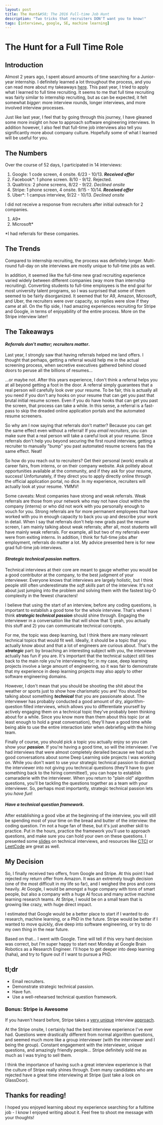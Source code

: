 ```yaml
---
layout: post
title: The Hunt&#58; The 2016 Full-time Job Hunt
description: "Two tricks that recruiters DON'T want you to know!"
tags: [interviews, google, SE, machine learning]
---
```


# The Hunt for a Full Time Role


## Introduction

Almost 2 years ago, I spent absurd amounts of time searching for a Junior-year internship. I definitely learned a lot throughout the process, and you can read more about my takeaways [here]. This past year, I tried to apply what I learned to full time recruiting. It seems to me that full time recruiting was fairly similar to internship recruiting, but as can be expected, it felt somewhat *bigger*: more interview rounds, longer interviews, and more involved interview processes. 

Just like last year, I feel that by going through this journey, I have gleaned some more insight on how to approach software engineering interviews. In addition however, I also feel that full-time job interviews also tell you significantly more about company culture. Hopefully some of what I learned will be useful for you.

## The Numbers

Over the course of 52 days, I participated in 14 interviews:

1. Google: 1 code screen, 4 onsite. 6/23 - 10/13. ***Received offer***
2. Facebook\*: 1 phone screen. 8/10 - 9/12. Rejected.
3. Qualtrics: 2 phone screens, 8/22 - 9/22. *Declined onsite*
4. Stripe: 1 phone screen, 4 onsite. 9/15 - 10/14.  ***Received offer***
5. Uber\*: 1 campus interview, 9/22 - 10/13. *Declined onsite* 

I did not receive a response from recruiters after initial outreach for 2 companies.

1. A9\*
2. Microsoft\*

*I had referrals for these companies.

## The Trends

Compared to internship recruiting, the process was definitely longer. Multi-round full-day on site interviews are mostly unique to full-time jobs as well. 

In addition, it seemed like the full-time new grad recruiting experience varied widely between different companies (way more than internship recruiting). Converting students to full-time employees is the end goal for most university talent programs, so I was surprised that some of them seemed to be fairly disorganized. It seemed that for A9, Amazon, Microsoft, and Uber, the recruiters were over capacity, so replies were slow if they came at all. On the flip side, I had amazing experiences recruiting for Stripe and Google, in terms of enjoyability of the entire process. More on the Stripe interview later!


## The Takeaways

#### *Referrals don't matter; recruiters matter*. 


Last year, I strongly saw that having referrals helped me land offers. I thought that perhaps, getting a referral would help me in the actual screening process, when secretive executives gathered behind closed doors to peruse all the billions of resumes...

...or maybe not. After this years experience, I don't think a referral helps you at all beyond getting a foot in the door. A referral simply guarantees that a real person will carefully look over your resume. To be fair, this is actually all you need if you don't any hooks on your resume that can get you past that brutal initial resume screen. Even if you do have hooks that can get you past the screen, that process can take a while. In this sense, a referral is a fast-pass to skip the dreaded online application portals and the automated resume screeners.

So why am I now saying that referrals don't matter? Because you can get the same effect even without a referral! If you *email recruiters*, you can make sure that a real person will take a careful look at your resume. Since referrals don't help you beyond securing the first round interview, getting a recruiter to manually "bump" you past automated resume screens has the same effect. Neat!

So how do you reach out to recruiters? Get their personal (work) emails at career fairs, from interns, or on their company website. Ask politely about opportunities available at the community, and if they ask for your resume, success! Unfortunately, if they direct you to apply directly online through the official application portal, no dice. In my experience, recruiters will actually look at your resume. YMMV!


Some caveats: Most companies have strong and weak referrals. Weak referrals are those from your network who may not have clout within the company (interns) or who did not work with you personally enough to vouch for you. Strong referrals are for more permanent employees that have worked with you in enough capacity to back you up and describe your work in detail. When I say that referrals don't help new grads past the resume screen, I am mainly talking about weak referrals; after all, most students will have mainly weak referrals. For example, all but two of my referrals ever were from exiting interns. In addition, I think for full-time jobs after employment, referrals do matter a lot. My advice presented here is for new grad full-time job interviews.


#### *Strategic technical passion matters*. 

Technical interviews at their core are meant to gauge whether you would be a good contributor at the company, to the best judgment of your interviewer. Everyone knows that interviews are largely holistic, but I think people still often underestimate the *soft skills* part of the interview. It's not about just jumping into the problem and solving them with the fastest big-O complexity in the fewest characters!

I believe that using the start of an interview, before any coding questions, is important to establish a good tone for the whole interview. That's where I think ***strategic technical passion*** should shine through. Engaging the interviewer in a conversation like that will show that 1) yeah, you actually this stuff and 2) you can communicate technical concepts. 

For me, the topic was deep learning, but I think there are many relevant technical topics that would fit well. Ideally, it should be a topic that you actually know about and that a lot of engineers are curious about. That's the ***strategic*** part: by broaching an interesting subject with you, the interviewer actually has fun if you are. It's important that the technical subject still ties back to the main role you're interviewing for; in my case, deep learning projects involve a large amount of engineering, so it was fair to demonstrate that my experience in deep learning projects may also apply to other software engineering domains.

However, I don't mean that you should be shooting the shit about the weather or sports just to show how charismatic you are! You should be talking about something ***technical*** that you are passionate about. The interviewer has probably conducted a good amount of dry, algorithm-question filled interviews, which allows you to differentiate yourself by actively engaging them on a technical topic they've probably been thinking about for a while. Since you know more than them about this topic (or at least enough to hold a great conversation), they'll have a good time while being able to use the entire interaction later when debriefing with the hiring team.
 
Finally of course, you should pick a topic you actually enjoy so you can show your ***passion***. If you're having a good time, so will the interviewer. I've had interviews that were almost completely derailed because we had such good conversations about some Deep Learning side projects I was working on. While you don't want to use your strategic technical passion to distract the interviewer into not giving you technical questions (they'll have to give something back to the hiring committee!), you can hope to establish camaraderie with the interviewer. When you return to "plain old" algorithm questions, you'll be tackling the questions together as a team with your interviewer. So, perhaps most importantly, strategic technical passion lets you *have fun*!


#### ***Have a technical question framework***.

After establishing a good vibe at the beginning of the interview, you will still be spending most of your time on the bread and butter of the interview: the coding question. I'm not a huge fan of these, but it's just another skill to practice. Put in the hours, practice the framework you'll use to approach questions, and make sure you can hold your own on these questions. I presented some [slides] on technical interviews, and resources like [CTCI] or [LeetCode] are great as well.

## My Decision
 
So, I finally received two offers, from Google and Stripe. At this point I had rejected my return offer from Amazon. It was an extremely tough decision (one of the most difficult in my life so far), and I weighed the pros and cons heavily. At Google, I would be amongst a huge company with tons of smart people, but also a company with a huge AI focus and many active machine learning research teams. At Stripe, I would be on a small team that is growing like crazy, with huge direct impact. 

I estimated that Google would be a better place to start if I wanted to do research, machine learning, or a PhD in the future. Stripe would be better if I wanted to move quickly, dive deep into software engineering, or try to do my own thing in the near future. 

Based on that... I went with Google. Time will tell if this very hard decision was correct, but I'm super happy to start next Monday at Google Brain Robotics as a Research Engineer. I'll hope to get deeper into deep learning (haha), and try to figure out if I want to pursue a PhD. 

## **tl;dr**

- Email recruiters.
- Demonstrate strategic technical passion.
- Have fun.
- Use a well-rehearsed technical question framework.

### **Bonus: Stripe is Awesome**

If you haven't heard before, Stripe takes a [very unique] interview [approach]. 

At the Stripe onsite, I certainly had the best interview experience I've ever had. Questions were drastically different from normal algorithm questions, and seemed much more like a group interviewer (with the interviewer and I being the group). Constant engagement with the interviewer, unique questions, and amazingly friendly people... Stripe definitely sold me as much as I was trying to sell them. 

I think the importance of having such a great interview experience is that the culture of Stripe really shines through. Even many candidates who are rejected have a great time interviewing at Stripe (just take a look on GlassDoor). 


## Thanks for reading!

I hoped you enjoyed learning about my experience searching for a fulltime job - I know I enjoyed writing about it. Feel free to shoot me message with your thoughts!


[here]: <http://tedxiao.me/blog/Internship-Overview/>
[slides]: <https://www.slideshare.net/TedXiao/acing-the-coding-interview-68832316>
[CTCI]: <http://www.crackingthecodinginterview.com/>
[LeetCode]: <https://leetcode.com/>
[very unique]: <https://www.quora.com/What-is-the-engineering-interview-process-like-at-Stripe>
[approach]: <https://stripe.com/jobs/general-onsite.pdf>
